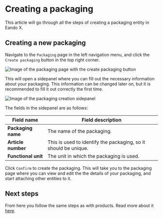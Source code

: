 # Creating a packaging

This article will go through all the steps of creating a packaging entity in Eando X.

## Creating a new packaging

Navigate to the `Packaging` page in the left navigation menu, and click the `Create packaging` button in the top right corner.

![Image of the packaging page with the create packaging button](/images/packaging/create-button.jpg)

This will open a sidepanel where you can fill out the necessary information about your packaging. This information can be changed later on, but it is recommended to fill it out correctly the first time.

![Image of the packaging creation sidepanel](/images/packaging/create-modal.jpg)

The fields in the sidepanel are as follows:

| Field name          | Field description                                               |
| ------------------- | --------------------------------------------------------------- |
| **Packaging name**  | The name of the packaging.                                      |
| **Article number**  | This is used to identify the packaging, so it should be unique. |
| **Functional unit** | The unit in which the packaging is used.                        |

Click `Confirm` to create the packaging. This will take you to the packaging page where you can view and edit the the details of your packaging, and start attaching other entities to it.

## Next steps

From here you follow the same steps as with products. Read more about it [here](/documentation/product/creating-a-product.md).
